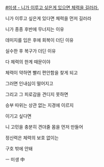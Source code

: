 
[#미생 - 니가 이루고 싶은게 있으면 체력을 길러라.](https://www.youtube.com/watch?v=dKoV2R2-IzU&t=36s)


니가 이루고 싶은게 있다면 체력을 먼저 길러라

니가 종종 후반에 무너지는 이유

데미지를 입은 후에 회복이 더딘 이유

실수한 후 복구가 더딘 이유



다 체력의 한계 때문이야


체력이 약하면 빨리 편안함을 찾게 되고

그러면 인내심이 떨어지고

그리고 그 피로감을 견디지 못하면

승부 따위는 상관 없는 지경에 이르지



이기고 싶다면

니 고민을 충분히 견뎌줄 몸을 먼저 만들어

정신력은 체력의 보호 없이는

구호 밖에 안돼


ㅡ 미생 中

